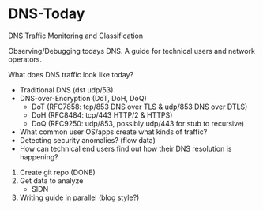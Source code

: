 # DNS-Today
DNS Traffic Monitoring and Classification

Observing/Debugging todays DNS.
A guide for technical users and network operators.

What does DNS traffic look like today?
- Traditional DNS (dst udp/53)
- DNS-over-Encryption (DoT, DoH, DoQ)
    - DoT (RFC7858: tcp/853 DNS over TLS & udp/853 DNS over DTLS)
    - DoH (RFC8484: tcp/443 HTTP/2 & HTTPS)
    - DoQ (RFC9250: udp/853, possibly udp/443 for stub to recursive)
- What common user OS/apps create what kinds of traffic?
- Detecting security anomalies? (flow data)
- How can technical end users find out how their DNS resolution is happening?

1. Create git repo (DONE)
2. Get data to analyze
    - SIDN
3. Writing guide in parallel (blog style?)

